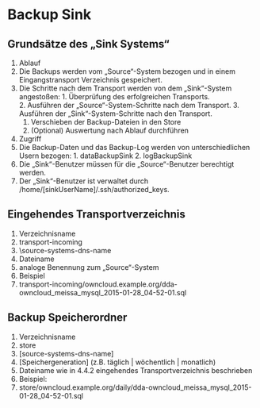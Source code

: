 # Backup Sink
## Grundsätze des „Sink Systems“ 
 1. Ablauf
   1. Die Backups werden vom „Source“-System bezogen und in einem Eingangstransport Verzeichnis gespeichert.
   2. Die Schritte nach dem Transport werden von dem „Sink“-System angestoßen:
     1. Überprüfung des erfolgreichen Transports.	
     2. Ausführen der „Source“-System-Schritte nach dem Transport.
     3. Ausführen der „Sink“-System-Schritte nach den Transport.
       1. Verschieben der Backup-Dateien in den Store
       2. (Optional) Auswertung nach Ablauf durchführen
 2. Zugriff
   1. Die Backup-Daten und das Backup-Log werden von unterschiedlichen Usern bezogen:
     1. dataBackupSink
     2. logBackupSink
   2. Die „Sink“-Benutzer müssen für die „Source“-Benutzer berechtigt werden.
   3. Der „Sink“-Benutzer ist verwaltet durch /home/[sinkUserName]/.ssh/authorized_keys.

## Eingehendes Transportverzeichnis
 1. Verzeichnisname
   1. transport-incoming
   2. \source-systems-dns-name
 2. Dateiname
   1. analoge Benennung zum „Source“-System
 3. Beispiel
   1. transport-incoming/owncloud.example.org/dda-owncloud_meissa_mysql_2015-01-28_04-52-01.sql

## Backup Speicherordner
 1. Verzeichnisname
   1. store
   2. \[source-systems-dns-name]
   3. \[Speichergeneration] (z.B. täglich | wöchentlich | monatlich)
 2. Dateiname wie in  4.4.2  eingehendes Transportverzeichnis beschrieben
 3. Beispiel:
   1. store/owncloud.example.org/daily/dda-owncloud_meissa_mysql_2015-01-28_04-52-01.sql